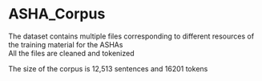 # ASHA_Corpus
The dataset contains multiple files corresponding to different resources of the training material for the ASHAs  
All the files are cleaned and tokenized  

The size of the corpus is 12,513 sentences and 16201 tokens
